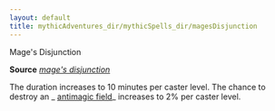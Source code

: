 ```yaml
---
layout: default
title: mythicAdventures_dir/mythicSpells_dir/magesDisjunction
---
```

Mage's Disjunction

**Source** [_mage's disjunction_](../spells_dir/mageSDisjunction#_mage-s-disjunction)

The duration increases to 10 minutes per caster level. The chance to destroy an _ [antimagic field](../spells_dir/antimagicField#_antimagic-field)_ increases to 2% per caster level.

